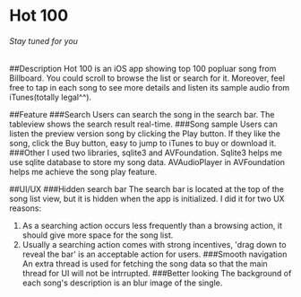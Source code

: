 # Hot 100 
###### Stay tuned for you

##Description
Hot 100 is an iOS app showing top 100 popluar song from Billboard. You could scroll to browse the list or search for it. Moreover, feel free to tap in each song to see more details and listen its sample audio from iTunes(totally legal^^).

##Feature
###Search
Users can search the song in the search bar. The tableview shows the search result real-time.
###Song sample
Users can listen the preview version song by clicking the Play button. If they like the song, click the Buy button, easy to jump to iTunes to buy or download it.
###Other
I used two libraries, sqlite3 and AVFoundation. Sqlite3 helps me use sqlite database to store my song data. AVAudioPlayer in AVFoundation helps me achieve the song play feature. 

##UI/UX
###Hidden search bar
The search bar is located at the top of the song list view, but it is hidden when the app is initialized. I did it for two UX reasons:
1. As a searching action occurs less frequently than a browsing action, it should give more space for the song list.
2. Usually a searching action comes with strong incentives, 'drag down to reveal the bar' is an acceptable action for users.
###Smooth navigation
An extra thread is used for fetching the song data so that the main thread for UI will not be intrrupted.
###Better looking
The background of each song's description is an blur image of the single.
